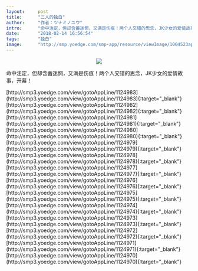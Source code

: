 ```yaml
---
layout:     post
title:      "二人的独白"
author:     "作者：ツナミノユウ"
intro:      "命中注定，但却含蓄迷惘，又满是伤痕！两个人交错的思念，JK少女的爱情故事，开幕！"
date:       "2018-02-14 16:56:54"
tags:       "独白"
image:      "http://smp.yoedge.com/smp-app/resource/viewImage/1004523appline.png"
---
```

<div style="text-align: center">
<p><img src="http://smp.yoedge.com/smp-app/resource/viewImage/1004523appline.png"/></p>
</div>
<p class="post-meta">
<span>命中注定，但却含蓄迷惘，又满是伤痕！两个人交错的思念，JK少女的爱情故事，开幕！</span>
</p>
[http://smp3.yoedge.com/view/gotoAppLine/1124983](http://smp3.yoedge.com/view/gotoAppLine/1124983){:target="_blank"}
[http://smp3.yoedge.com/view/gotoAppLine/1124982](http://smp3.yoedge.com/view/gotoAppLine/1124982){:target="_blank"}
[http://smp3.yoedge.com/view/gotoAppLine/1124981](http://smp3.yoedge.com/view/gotoAppLine/1124981){:target="_blank"}
[http://smp3.yoedge.com/view/gotoAppLine/1124980](http://smp3.yoedge.com/view/gotoAppLine/1124980){:target="_blank"}
[http://smp3.yoedge.com/view/gotoAppLine/1124979](http://smp3.yoedge.com/view/gotoAppLine/1124979){:target="_blank"}
[http://smp3.yoedge.com/view/gotoAppLine/1124978](http://smp3.yoedge.com/view/gotoAppLine/1124978){:target="_blank"}
[http://smp3.yoedge.com/view/gotoAppLine/1124977](http://smp3.yoedge.com/view/gotoAppLine/1124977){:target="_blank"}
[http://smp3.yoedge.com/view/gotoAppLine/1124976](http://smp3.yoedge.com/view/gotoAppLine/1124976){:target="_blank"}
[http://smp3.yoedge.com/view/gotoAppLine/1124975](http://smp3.yoedge.com/view/gotoAppLine/1124975){:target="_blank"}
[http://smp3.yoedge.com/view/gotoAppLine/1124974](http://smp3.yoedge.com/view/gotoAppLine/1124974){:target="_blank"}
[http://smp3.yoedge.com/view/gotoAppLine/1124973](http://smp3.yoedge.com/view/gotoAppLine/1124973){:target="_blank"}
[http://smp3.yoedge.com/view/gotoAppLine/1124972](http://smp3.yoedge.com/view/gotoAppLine/1124972){:target="_blank"}
[http://smp3.yoedge.com/view/gotoAppLine/1124971](http://smp3.yoedge.com/view/gotoAppLine/1124971){:target="_blank"}
[http://smp3.yoedge.com/view/gotoAppLine/1124970](http://smp3.yoedge.com/view/gotoAppLine/1124970){:target="_blank"}


